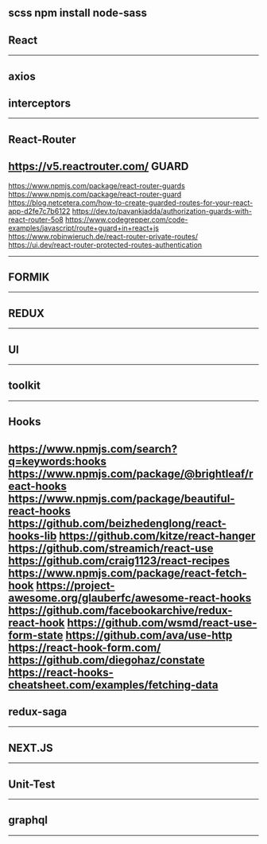 scss 
npm install node-sass
-------------------------------
React 
------

-------------------------------
axios
-----

interceptors
-------------
-------------------------------
React-Router
------------
https://v5.reactrouter.com/
GUARD 
-----
https://www.npmjs.com/package/react-router-guards
https://www.npmjs.com/package/react-router-guard
https://blog.netcetera.com/how-to-create-guarded-routes-for-your-react-app-d2fe7c7b6122
https://dev.to/pavankjadda/authorization-guards-with-react-router-5o8
https://www.codegrepper.com/code-examples/javascript/route+guard+in+react+js
https://www.robinwieruch.de/react-router-private-routes/
https://ui.dev/react-router-protected-routes-authentication

-------------------------------
FORMIK
------

-------------------------------
REDUX 
------

-------------------------------
UI
----

-------------------------------
toolkit 
-------

-------------------------------
Hooks
-----
https://www.npmjs.com/search?q=keywords:hooks
https://www.npmjs.com/package/@brightleaf/react-hooks
https://www.npmjs.com/package/beautiful-react-hooks
https://github.com/beizhedenglong/react-hooks-lib
https://github.com/kitze/react-hanger
https://github.com/streamich/react-use
https://github.com/craig1123/react-recipes
https://www.npmjs.com/package/react-fetch-hook
https://project-awesome.org/glauberfc/awesome-react-hooks
https://github.com/facebookarchive/redux-react-hook
https://github.com/wsmd/react-use-form-state
https://github.com/ava/use-http
https://react-hook-form.com/
https://github.com/diegohaz/constate
https://react-hooks-cheatsheet.com/examples/fetching-data
-------------------------------
redux-saga
-----

-------------------------------
NEXT.JS
-----

-------------------------------
Unit-Test
-----

-------------------------------
graphql
-----

-------------------------------
